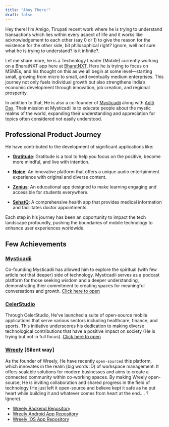 ```yaml
---
title: "Ahoy There!"
draft: false
---
```


Hey there! I’m Amigo, Tirupati recent work where he is trying to understand transactions which lies within every aspect of life and it works like acknowledgement to each other (say 0 or 1) to give the reason for the existence for the other side, bit philosophical right? Ignore, well not sure what he is trying to understand? is it infinite?. 

Let me share more, he is a Technology Leader (Mobile) currently working on a BharatNXT app here at [BharatNXT](https://bharatnxt.in). Here he is trying to focus on MSMEs, and his thought on this as we all begin at some level—starting small, growing from micro to small, and eventually medium enterprises. This journey not only fuels individual growth but also strengthens India’s economic development through innovation, job creation, and regional prosperity.

In addition to that, He is also a co-founder of [Mysticadii](https://mysticadii.com) along with [Aditi Das](https://www.mysticadii.com/about). Their mission at Mysticadii is to educate people about the mystic realms of the world, expanding their understanding and appreciation for topics often considered not easily understood. 

## Professional Product Journey

He have contributed to the development of significant applications like:

- **[Gratitude](https://gratefulness.me)**: Gratitude is a tool to help you focus on the positive,
become more mindful, and live with intention.

- **[Noice](https://noice.id)**: An innovative platform that offers a unique audio entertainment experience with original and diverse content.

- **[Zenius](https://zenius.net)**: An educational app designed to make learning engaging and accessible for students everywhere.

- **[SehatQ](https://sehatq.com)**: A comprehensive health app that provides medical information and facilitates doctor appointments.


Each step in his journey has been an opportunity to impact the tech landscape profoundly, pushing the boundaries of mobile technology to enhance user experiences worldwide.

## Few Achievements

### [Mysticadii](https://www.mysticadii.com/)
Co-founding Mysticadii has allowed him to explore the spiritual (with few article not that deeper) side of technology. Mysticadii serves as a podcast platform for those seeking wisdom and a deeper understanding, demonstrating thier commitment to creating spaces for meaningful conversations and growth. [Click here to open](https://www.mysticadii.com/)

### [CelerStudio](https://www.celerstudio.com)
Through CelerStudio, He've launched a suite of open-source mobile applications that serve various sectors including healthcare, finance, and sports. This initiative underscores his dedication to making diverse technological contributions that have a positive impact on society (He is trying but not in full focus). [Click here to open](https://www.celerstudio.com)

### [Wreely](https://www.wreely.com) [Silent way]
As the founder of Wreely, He have recently `open-sourced` this platform, which innovates in the realm (big words :D) of workspace management. It offers scalable solutions for modern businesses and aims to create a connected community within co-working spaces. By making Wreely open-source, He is inviting collaboration and shared progress in the field of technology (He just left it open-source and believe kept it safe as he put heart while building it and whatever comes from heart at the end.... ? Ignore). 

- [Wreely Backend Repository](https://github.com/tirupati17/wreely-backend)
- [Wreely Android App Repository](https://github.com/tirupati17/wreely-android)
- [Wreely iOS App Repository](https://github.com/tirupati17/wreely-ios)


